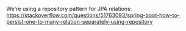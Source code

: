 We're using a repository pattern for JPA relations: https://stackoverflow.com/questions/51763093/spring-boot-how-to-persist-one-to-many-relation-separately-using-repository
